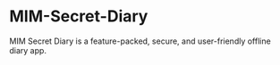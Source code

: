 # MIM-Secret-Diary
MIM Secret Diary is a feature-packed, secure, and user-friendly offline diary app. 
